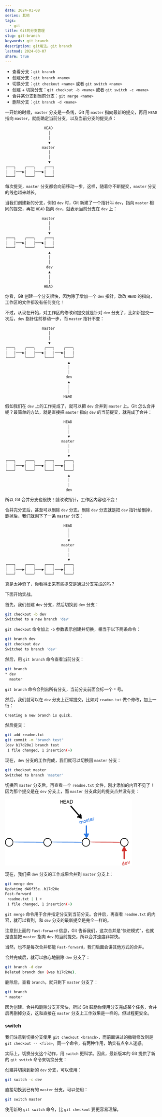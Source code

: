 ```yaml
---  
date: 2024-01-08  
series: 其他  
tags:  
  - git  
title: Git的分支管理  
slug: git-branch  
keywords: git branch  
description: git用法，git branch  
lastmod: 2024-03-07  
share: true  
---  
```

- 查看分支：`git branch`  
- 创建分支：`git branch <name>`  
- 切换分支：`git checkout <name>` 或者 `git switch <name>`  
- 创建 + 切换分支：`git checkout -b <name>` 或者 `git switch -c <name>`  
- 合并某分支到当前分支：`git merge <name>`  
- 删除分支：`git branch -d <name>`  
  
一开始的时候，`master` 分支是一条线，Git 用 `master` 指向最新的提交，再用 `HEAD` 指向 `master`，就能确定当前分支，以及当前分支的提交点：  
  
``` asciidoc  
                  HEAD  
                    │  
                    │  
                    ▼  
                 master  
                    │  
                    │  
                    ▼  
┌───┐    ┌───┐    ┌───┐  
│   │───▶│   │───▶│   │  
└───┘    └───┘    └───┘  
```  
  
每次提交，`master` 分支都会向前移动一步，这样，随着你不断提交，`master` 分支的线也越来越长。  
  
当我们创建新的分支，例如 `dev` 时，Git 新建了一个指针叫 `dev`，指向 `master` 相同的提交，再把 `HEAD` 指向 `dev`，就表示当前分支在 `dev` 上：  
  
``` asciidoc  
                 master  
                    │  
                    │  
                    ▼  
┌───┐    ┌───┐    ┌───┐  
│   │───▶│   │───▶│   │  
└───┘    └───┘    └───┘  
                    ▲  
                    │  
                    │  
                   dev  
                    ▲  
                    │  
                    │  
                  HEAD  
```  
  
你看，Git 创建一个分支很快，因为除了增加一个 `dev` 指针，改改 `HEAD` 的指向，工作区的文件都没有任何变化！  
  
不过，从现在开始，对工作区的修改和提交就是针对 `dev` 分支了，比如新提交一次后，`dev` 指针往前移动一步，而 `master` 指针不变：  
  
``` asciidoc  
                 master  
                    │  
                    │  
                    ▼  
┌───┐    ┌───┐    ┌───┐    ┌───┐  
│   │───▶│   │───▶│   │───▶│   │  
└───┘    └───┘    └───┘    └───┘  
                             ▲  
                             │  
                             │  
                            dev  
                             ▲  
                             │  
                             │  
                           HEAD  
```  
  
假如我们在 `dev` 上的工作完成了，就可以把 `dev` 合并到 `master` 上。Git 怎么合并呢？最简单的方法，就是直接把 `master` 指向 `dev` 的当前提交，就完成了合并：  
  
``` asciidoc  
                           HEAD  
                             │  
                             │  
                             ▼  
                          master  
                             │  
                             │  
                             ▼  
┌───┐    ┌───┐    ┌───┐    ┌───┐  
│   │───▶│   │───▶│   │───▶│   │  
└───┘    └───┘    └───┘    └───┘  
                             ▲  
                             │  
                             │  
                            dev  
```  
  
所以 Git 合并分支也很快！就改改指针，工作区内容也不变！  
  
合并完分支后，甚至可以删除 `dev` 分支。删除 `dev` 分支就是把 `dev` 指针给删掉，删掉后，我们就剩下了一条 `master` 分支：  
  
``` asciidoc  
                           HEAD  
                             │  
                             │  
                             ▼  
                          master  
                             │  
                             │  
                             ▼  
┌───┐    ┌───┐    ┌───┐    ┌───┐  
│   │───▶│   │───▶│   │───▶│   │  
└───┘    └───┘    └───┘    └───┘  
```  
  
真是太神奇了，你看得出来有些提交是通过分支完成的吗？  
  
下面开始实战。  
  
首先，我们创建 `dev` 分支，然后切换到 `dev` 分支：  
  
``` Bash  
git checkout -b dev  
Switched to a new branch 'dev'  
```  
  
`git checkout` 命令加上 `-b` 参数表示创建并切换，相当于以下两条命令：  
  
``` Bash  
git branch dev  
git checkout dev  
Switched to branch 'dev'  
```  
  
然后，用 `git branch` 命令查看当前分支：  
  
``` Bash  
git branch  
* dev  
  master  
```  
  
`git branch` 命令会列出所有分支，当前分支前面会标一个 `*` 号。  
  
然后，我们就可以在 `dev` 分支上正常提交，比如对 `readme.txt` 做个修改，加上一行：  
  
``` Bash  
Creating a new branch is quick.  
```  
  
然后提交：  
  
``` Bash  
git add readme.txt   
git commit -m "branch test"  
[dev b17d20e] branch test  
 1 file changed, 1 insertion(+)  
```  
  
现在，`dev` 分支的工作完成，我们就可以切换回 `master` 分支：  
  
``` Bash  
git checkout master  
Switched to branch 'master'  
```  
  
切换回 `master` 分支后，再查看一个 `readme.txt` 文件，刚才添加的内容不见了！因为那个提交是在 `dev` 分支上，而 `master` 分支此刻的提交点并没有变：  
  
![git-branch.png](../../static/images/git-branch.png)  
  
现在，我们把 `dev` 分支的工作成果合并到 `master` 分支上：  
  
``` Bash  
git merge dev  
Updating d46f35e..b17d20e  
Fast-forward  
 readme.txt | 1 +  
 1 file changed, 1 insertion(+)  
```  
  
`git merge` 命令用于合并指定分支到当前分支。合并后，再查看 `readme.txt` 的内容，就可以看到，和 `dev` 分支的最新提交是完全一样的。  
  
注意到上面的 `Fast-forward` 信息，Git 告诉我们，这次合并是“快进模式”，也就是直接把 `master` 指向 `dev` 的当前提交，所以合并速度非常快。  
  
当然，也不是每次合并都能 `Fast-forward`，我们后面会讲其他方式的合并。  
  
合并完成后，就可以放心地删除 `dev` 分支了：  
  
``` Bash  
git branch -d dev  
Deleted branch dev (was b17d20e).  
```  
  
删除后，查看 `branch`，就只剩下 `master` 分支了：  
  
``` Bash  
git branch  
* master  
```  
  
因为创建、合并和删除分支非常快，所以 Git 鼓励你使用分支完成某个任务，合并后再删掉分支，这和直接在 `master` 分支上工作效果是一样的，但过程更安全。  
  
### switch  
  
我们注意到切换分支使用 `git checkout <branch>`，而前面讲过的撤销修改则是 `git checkout -- <file>`，同一个命令，有两种作用，确实有点令人迷惑。  
  
实际上，切换分支这个动作，用 `switch` 更科学。因此，最新版本的 Git 提供了新的 `git switch` 命令来切换分支：  
  
创建并切换到新的 `dev` 分支，可以使用：  
  
``` Bash  
git switch -c dev  
```  
  
直接切换到已有的 `master` 分支，可以使用：  
  
``` Bash  
git switch master  
```  
  
使用新的 `git switch` 命令，比 `git checkout` 要更容易理解。  
